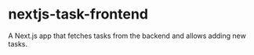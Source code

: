 # nextjs-task-frontend
A Next.js app that fetches tasks from the backend and allows adding new tasks.
